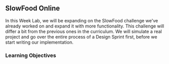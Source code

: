 ## SlowFood Online
In this Week Lab, we will be expanding on the SlowFood challenge we've already worked on and expand it with more functionality. This challenge will differ a bit from the previous ones in the curriculum. We will simulate a real project and go over the entire process of a Design Sprint first, before we start writing our implementation.

### Learning Objectives













